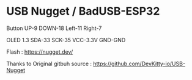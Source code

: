 # USB Nugget / BadUSB-ESP32

Button
UP-9
DOWN-18
Left-11
Right-7

OLED 1.3
SDA-33
SCK-35
VCC-3.3V
GND-GND

Flash : https://nugget.dev/

Thanks to Original gitbuh source : https://github.com/DevKitty-io/USB-Nugget
